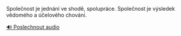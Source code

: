 
Společnost je jednání ve shodě, spolupráce. Společnost je výsledek vědomého a účelového chování.

[🔊 Poslechnout audio](/data/7-paragraphs/audio/chapter_35/para_007-Spolenost-je-jednn-ve-shod-spoluprce-Spole.mp3)
